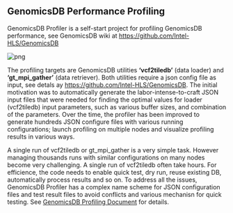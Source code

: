 ## GenomicsDB Performance Profiling

GenomicsDB Profiler is a self-start project for profiling GenomicsDB performance, see GenomicsDB wiki at https://github.com/Intel-HLS/GenomicsDB

![png](docs/gdb_profiler_all.jpg)

The profiling targets are GenomicsDB utilities <b>‘vcf2tiledb’</b> (data loader) and <b>‘gt_mpi_gather’</b> 
(data retriever). Both utilities require a json config file as input, see detals ay https://github.com/Intel-HLS/GenomicsDB. 
The initial motivation was to automatically generate the labor-intense-to-craft JSON input files that were needed for finding the 
optimal values for loader (vcf2tiledb) input parameters, such as various buffer sizes,  and combination of the parameters. 
Over the time, the profiler has been improved to generate hundreds JSON configure files with various running configurations; launch 
profiling on multiple nodes and visualize profiling results in various ways. 

A single run of vcf2tiledb or gt_mpi_gather is a very simple task. However managing thousands runs with similar configurations on many nodes become very challenging. A single run of vcf2tiledb often take hours. For efficience, the code needs to enable quick test, dry run, reuse existing DB, automatically process results and so on. To address all the issues, GenomicsDB Profiler has a complex name scheme for JSON configuration files and test result files to avoid conflicts and various mechanisn for quick testing. See [GenomicsDB Profiling Document](docs/GenomicsDBProfiling.pdf) for details. 

